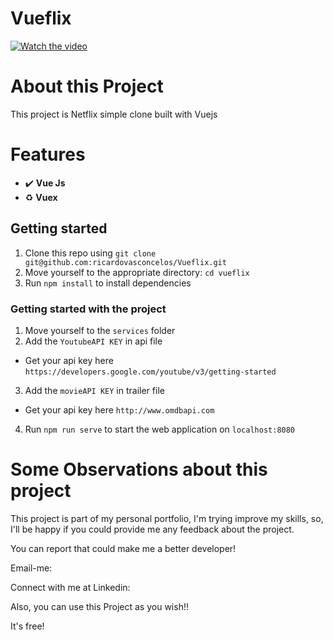 # Vueflix
[![Watch the video](https://i.imgur.com/ONOmMqc.png)](https://youtu.be/LAnsf9VhVzs)

# About this Project
This project is Netflix simple clone built with Vuejs

# Features

- :heavy_check_mark: **Vue Js**
- :recycle: **Vuex**

## Getting started

1. Clone this repo using `git clone git@github.com:ricardovasconcelos/Vueflix.git`
2. Move yourself to the appropriate directory: `cd vueflix`<br />
3. Run `npm install` to install dependencies<br />

### Getting started with the project

1. Move yourself to the `services` folder
2. Add the `YoutubeAPI KEY` in api file
  - Get your api key here `https://developers.google.com/youtube/v3/getting-started`
3. Add the `movieAPI KEY` in trailer file
  - Get your api key here `http://www.omdbapi.com`
4. Run `npm run serve` to start the web application on `localhost:8080`

# Some Observations about this project
This project is part of my personal portfolio, I'm trying improve my skills, so, I'll be happy if you could provide me any feedback about the project.

You can report that could make me a better developer!

Email-me:

Connect with me at Linkedin:

Also, you can use this Project as you wish!!

It's free!
